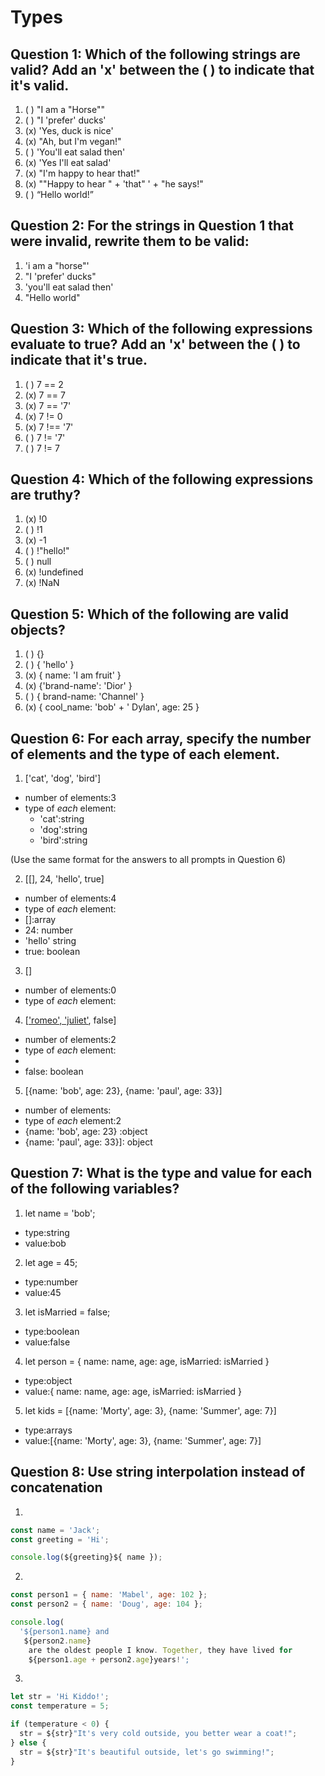 # Types

## Question 1: Which of the following strings are valid? Add an 'x' between the ( ) to indicate that it's valid.

1. ( ) "I am a "Horse""
2. ( ) "I 'prefer' ducks'
3. (x) 'Yes, duck is nice'
4. (x) "Ah, but I\'m vegan!"
5. ( ) 'You'll eat salad then'
6. (x) 'Yes I\'ll eat salad'
7. (x) "I'm happy to hear that!"
8. (x) "\"Happy to hear " + 'that" ' + "he says!"
9. ( ) “Hello world!”

## Question 2: For the strings in Question 1 that were invalid, rewrite them to be valid:
1. 'i am a "horse"'
2. "I 'prefer' ducks"
5. 'you\'ll eat salad then'
9. "Hello world"
## Question 3: Which of the following expressions evaluate to true? Add an 'x' between the ( ) to indicate that it's true.

1. ( ) 7 == 2
2. (x) 7 == 7
3. (x) 7 == '7'
4. (x) 7 != 0
5. (x) 7 !== '7'
6. ( ) 7 != '7'
7. ( ) 7 != 7

## Question 4: Which of the following expressions are truthy?

1. (x) !0
2. ( ) !1
3. (x) -1
4. ( ) !"hello!"
5. ( ) null
6. (x) !undefined
7. (x) !NaN

## Question 5: Which of the following are valid objects?

1. ( ) {}
2. ( ) { 'hello' }
3. (x) { name: 'I am fruit' }
4. (x) {'brand-name': 'Dior' }
5. ( ) { brand-name: 'Channel' }
6. (x) { cool_name: 'bob' + ' Dylan', age: 25 }

## Question 6: For each array, specify the number of elements and the type of each element.

1. ['cat', 'dog', 'bird']

- number of elements:3
- type of _each_ element:
  - 'cat':string
  - 'dog':string
  - 'bird':string

(Use the same format for the answers to all prompts in Question 6)

2. [[], 24, 'hello', true]

- number of elements:4
- type of _each_ element:
 - []:array
 - 24: number
 - 'hello' string
 - true: boolean

3. []

- number of elements:0
- type of _each_ element:

4. [['romeo', 'juliet'], false]

- number of elements:2
- type of _each_ element:
 - ['romeo', 'juliet']:array
 - false: boolean

5. [{name: 'bob', age: 23}, {name: 'paul', age: 33}]
- number of elements:
- type of _each_ element:2
 - {name: 'bob', age: 23} :object
 - {name: 'paul', age: 33}]: object

## Question 7: What is the type and value for each of the following variables?

1. let name = 'bob';

- type:string
- value:bob

2. let age = 45;

- type:number
- value:45

3. let isMarried = false;

- type:boolean
- value:false

4. let person = { name: name, age: age, isMarried: isMarried }

- type:object
- value:{ name: name, age: age, isMarried: isMarried }

5. let kids = [{name: 'Morty', age: 3}, {name: 'Summer', age: 7}]

- type:arrays
- value:[{name: 'Morty', age: 3}, {name: 'Summer', age: 7}]

## Question 8: Use string interpolation instead of concatenation

1.

```js
const name = 'Jack';
const greeting = 'Hi';

console.log(${greeting}${ name });
```

2.

```js
const person1 = { name: 'Mabel', age: 102 };
const person2 = { name: 'Doug', age: 104 };

console.log(
  '${person1.name} and
   ${person2.name}
    are the oldest people I know. Together, they have lived for 
    ${person1.age + person2.age}years!';

```

3.

```js
let str = 'Hi Kiddo!';
const temperature = 5;

if (temperature < 0) {
  str = ${str}"It's very cold outside, you better wear a coat!";
} else {
  str = ${str}"It's beautiful outside, let's go swimming!";
}
```
